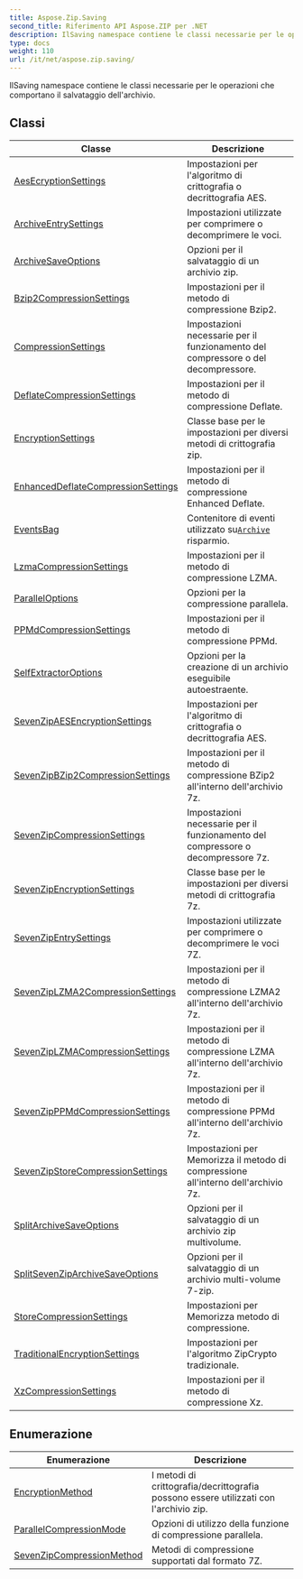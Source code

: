 ```yaml
---
title: Aspose.Zip.Saving
second_title: Riferimento API Aspose.ZIP per .NET
description: IlSaving namespace contiene le classi necessarie per le operazioni che comportano il salvataggio dellarchivio.
type: docs
weight: 110
url: /it/net/aspose.zip.saving/
---
```

IlSaving namespace contiene le classi necessarie per le operazioni che comportano il salvataggio dell'archivio.

## Classi

| Classe | Descrizione |
| --- | --- |
| [AesEcryptionSettings](./aesecryptionsettings/) | Impostazioni per l'algoritmo di crittografia o decrittografia AES. |
| [ArchiveEntrySettings](./archiveentrysettings/) | Impostazioni utilizzate per comprimere o decomprimere le voci. |
| [ArchiveSaveOptions](./archivesaveoptions/) | Opzioni per il salvataggio di un archivio zip. |
| [Bzip2CompressionSettings](./bzip2compressionsettings/) | Impostazioni per il metodo di compressione Bzip2. |
| [CompressionSettings](./compressionsettings/) | Impostazioni necessarie per il funzionamento del compressore o del decompressore. |
| [DeflateCompressionSettings](./deflatecompressionsettings/) | Impostazioni per il metodo di compressione Deflate. |
| [EncryptionSettings](./encryptionsettings/) | Classe base per le impostazioni per diversi metodi di crittografia zip. |
| [EnhancedDeflateCompressionSettings](./enhanceddeflatecompressionsettings/) | Impostazioni per il metodo di compressione Enhanced Deflate. |
| [EventsBag](./eventsbag/) | Contenitore di eventi utilizzato su[`Archive`](../aspose.zip/archive/) risparmio. |
| [LzmaCompressionSettings](./lzmacompressionsettings/) | Impostazioni per il metodo di compressione LZMA. |
| [ParallelOptions](./paralleloptions/) | Opzioni per la compressione parallela. |
| [PPMdCompressionSettings](./ppmdcompressionsettings/) | Impostazioni per il metodo di compressione PPMd. |
| [SelfExtractorOptions](./selfextractoroptions/) | Opzioni per la creazione di un archivio eseguibile autoestraente. |
| [SevenZipAESEncryptionSettings](./sevenzipaesencryptionsettings/) | Impostazioni per l'algoritmo di crittografia o decrittografia AES. |
| [SevenZipBZip2CompressionSettings](./sevenzipbzip2compressionsettings/) | Impostazioni per il metodo di compressione BZip2 all'interno dell'archivio 7z. |
| [SevenZipCompressionSettings](./sevenzipcompressionsettings/) | Impostazioni necessarie per il funzionamento del compressore o decompressore 7z. |
| [SevenZipEncryptionSettings](./sevenzipencryptionsettings/) | Classe base per le impostazioni per diversi metodi di crittografia 7z. |
| [SevenZipEntrySettings](./sevenzipentrysettings/) | Impostazioni utilizzate per comprimere o decomprimere le voci 7Z. |
| [SevenZipLZMA2CompressionSettings](./sevenziplzma2compressionsettings/) | Impostazioni per il metodo di compressione LZMA2 all'interno dell'archivio 7z. |
| [SevenZipLZMACompressionSettings](./sevenziplzmacompressionsettings/) | Impostazioni per il metodo di compressione LZMA all'interno dell'archivio 7z. |
| [SevenZipPPMdCompressionSettings](./sevenzipppmdcompressionsettings/) | Impostazioni per il metodo di compressione PPMd all'interno dell'archivio 7z. |
| [SevenZipStoreCompressionSettings](./sevenzipstorecompressionsettings/) | Impostazioni per Memorizza il metodo di compressione all'interno dell'archivio 7z. |
| [SplitArchiveSaveOptions](./splitarchivesaveoptions/) | Opzioni per il salvataggio di un archivio zip multivolume. |
| [SplitSevenZipArchiveSaveOptions](./splitsevenziparchivesaveoptions/) | Opzioni per il salvataggio di un archivio multi-volume 7-zip. |
| [StoreCompressionSettings](./storecompressionsettings/) | Impostazioni per Memorizza metodo di compressione. |
| [TraditionalEncryptionSettings](./traditionalencryptionsettings/) | Impostazioni per l'algoritmo ZipCrypto tradizionale. |
| [XzCompressionSettings](./xzcompressionsettings/) | Impostazioni per il metodo di compressione Xz. |
## Enumerazione

| Enumerazione | Descrizione |
| --- | --- |
| [EncryptionMethod](./encryptionmethod/) | I metodi di crittografia/decrittografia possono essere utilizzati con l'archivio zip. |
| [ParallelCompressionMode](./parallelcompressionmode/) | Opzioni di utilizzo della funzione di compressione parallela. |
| [SevenZipCompressionMethod](./sevenzipcompressionmethod/) | Metodi di compressione supportati dal formato 7Z. |


